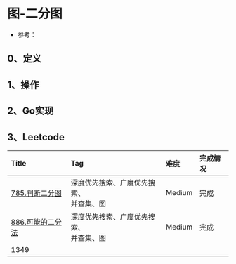 # 图-二分图

- 参考：

## 0、定义

## 1、操作

## 2、Go实现

## 3、Leetcode

| Title                                                            | Tag                       | 难度     | 完成情况 |
|:-----------------------------------------------------------------|:--------------------------|:-------|:-----|
| [785.判断二分图](https://leetcode.cn/problems/is-graph-bipartite/)    | 深度优先搜索、广度优先搜索、<br />并查集、图 | Medium | 完成   |
| [886.可能的二分法](https://leetcode.cn/problems/possible-bipartition/) | 深度优先搜索、广度优先搜索、<br />并查集、图 | Medium | 完成   |
| 1349                                                             |                           |        |      |